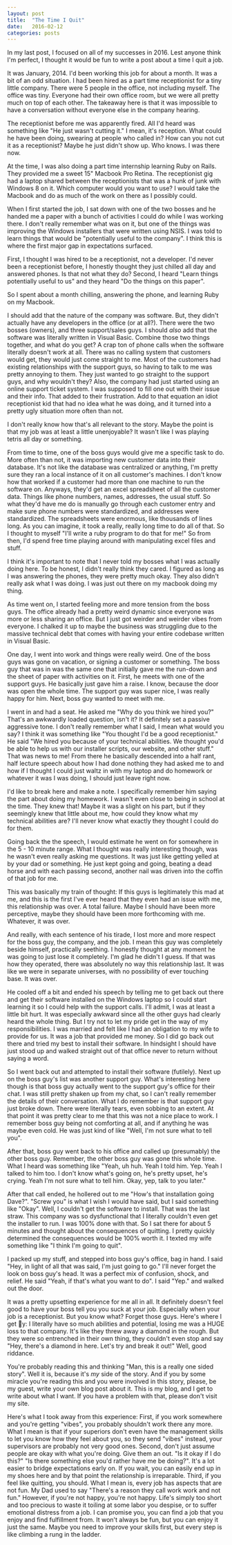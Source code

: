 ```yaml
---
layout: post
title:  "The Time I Quit"
date:   2016-02-12
categories: posts
---
```


In my last post, I focused on all of my successes in 2016. Lest anyone think I'm perfect, I thought it would be fun to write a post about a time I quit a job.

It was January, 2014. I'd been working this job for about a month. It was a bit of an odd situation. I had been hired as a part time receptionist for a tiny little company. There were 5 people in the office, not including myself. The office was tiny. Everyone had their own office room, but we were all pretty much on top of each other. The takeaway here is that it was impossible to have a conversation without everyone else in the company hearing.

The receptionist before me was apparently fired. All I'd heard was something like "He just wasn't cutting it." I mean, it's reception. What could he have been doing, swearing at people who called in? How can you not cut it as a receptionist? Maybe he just didn't show up. Who knows. I was there now.

At the time, I was also doing a part time internship learning Ruby on Rails. They provided me a sweet 15" Macbook Pro Retina. The receptionist gig had a laptop shared between the receptionists that was a hunk of junk with Windows 8 on it. Which computer would you want to use? I would take the Macbook and do as much of the work on there as I possibly could.

When I first started the job, I sat down with one of the two bosses and he handed me a paper with a bunch of activities I could do while I was working there. I don't really remember what was on it, but one of the things was improving the Windows installers that were written using NSIS. I was told to learn things that would be "potentially useful to the company". I think this is where the first major gap in expectations surfaced.

First, I thought I was hired to be a receptionist, not a developer. I'd never been a receptionist before, I honestly thought they just chilled all day and answered phones. Is that not what they do? Second, I heard "Learn things potentially useful to us" and they heard "Do the things on this paper".

So I spent about a month chilling, answering the phone, and learning Ruby on my Macbook.

I should add that the nature of the company was software. But, they didn't actually have any developers in the office (or at all?). There were the two bosses (owners), and three support/sales guys. I should _also_ add that the software was literally written in Visual Basic. Combine those two things together, and what do you get? A crap ton of phone calls when the software literally doesn't work at all. There was no calling system that customers would get, they would just come straight to me. Most of the customers had existing relationships with the support guys, so having to talk to me was pretty annoying to them. They just wanted to go straight to the support guys, and why wouldn't they? Also, the company had just started using an online support ticket system. I was supposed to fill one out with their issue and their info. That added to their frustration. Add to that equation an idiot receptionist kid that had no idea what he was doing, and it turned into a pretty ugly situation more often than not.

I don't really know how that's all relevant to the story. Maybe the point is that my job was at least a little unenjoyable? It wasn't like I was playing tetris all day or something.

From time to time, one of the boss guys would give me a specific task to do. More often than not, it was importing new customer data into their database. It's not like the database was centralized or anything, I'm pretty sure they ran a local instance of it on all customer's machines. I don't know how that worked if a customer had more than one machine to run the software on. Anyways, they'd get an excel spreadsheet of all the customer data. Things like phone numbers, names, addresses, the usual stuff. So what they'd have me do is manually go through each customer entry and make sure phone numbers were standardized, and addresses were standardized. The spreadsheets were enormous, like thousands of lines long. As you can imagine, it took a really, really long time to do all of that. So I thought to myself "I'll write a ruby program to do that for me!" So from then, I'd spend free time playing around with manipulating excel files and stuff.

I think it's important to note that I never told my bosses what I was actually doing here. To be honest, I didn't really think they cared. I figured as long as I was answering the phones, they were pretty much okay. They also didn't really ask what I was doing. I was just out there on my macbook doing my thing.

As time went on, I started feeling more and more tension from the boss guys. The office already had a pretty weird dynamic since everyone was more or less sharing an office. But I just got weirder and weirder vibes from everyone. I chalked it up to maybe the business was struggling due to the massive technical debt that comes with having your entire codebase written in Visual Basic.

One day, I went into work and things were really weird. One of the boss guys was gone on vacation, or signing a customer or something. The boss guy that was in was the same one that initially gave me the run-down and the sheet of paper with activities on it. First, he meets with one of the support guys. He basically just gave him a raise. I know, because the door was open the whole time. The support guy was super nice, I was really happy for him. Next, boss guy wanted to meet with me.

I went in and had a seat. He asked me "Why do you think we hired you?" That's an awkwardly loaded question, isn't it? It definitely set a passive aggressive tone. I don't really remember what I said, I mean what would you say? I think it was something like "You thought I'd be a good receptionist." He said "We hired you because of your technical abilities. We thought you'd be able to help us with our installer scripts, our website, and other stuff." That was news to me! From there he basically descended into a half rant, half lecture speech about how I had done nothing they had asked me to and how if I thought I could just waltz in with my laptop and do homework or whatever it was I was doing, I should just leave right now.

I'd like to break here and make a note. I specifically remember him saying the part about doing my homework. I wasn't even close to being in school at the time. They knew that! Maybe it was a slight on his part, but if they seemingly knew that little about me, how could they know what my technical abilities are? I'll never know what exactly they thought I could do for them.

Going back the the speech, I would estimate he went on for somewhere in the 5 - 10 minute range. What I thought was really interesting though, was he wasn't even really asking me questions. It was just like getting yelled at by your dad or something. He just kept going and going, beating a dead horse and with each passing second, another nail was driven into the coffin of that job for me.

This was basically my train of thought: If this guys is legitimately this mad at me, and this is the first I've ever heard that they even had an issue with me, this relationship was over. A total failure. Maybe I should have been more perceptive, maybe they should have been more forthcoming with me. Whatever, it was over.

And really, with each sentence of his tirade, I lost more and more respect for the boss guy, the company, and the job. I mean this guy was completely beside himself, practically seething. I honestly thought at any moment he was going to just lose it completely. I'm glad he didn't I guess. If that was how they operated, there was absolutely no way this relationship last. It was like we were in separate universes, with no possibility of ever touching base. It was over.

He cooled off a bit and ended his speech by telling me to get back out there and get their software installed on the Windows laptop so I could start learning it so I could help with the support calls. I'll admit, I was at least a little bit hurt. It was especially awkward since all the other guys had clearly heard the whole thing. But I try not to let my pride get in the way of my responsibilities. I was married and felt like I had an obligation to my wife to provide for us. It was a job that provided me money. So I did go back out there and tried my best to install their software. In hindsight I should have just stood up and walked straight out of that office never to return without saying a word.

So I went back out and attempted to install their software (futilely). Next up on the boss guy's list was another support guy. What's interesting here though is that boss guy actually went to the support guy's office for their chat. I was still pretty shaken up from my chat, so I can't really remember the details of their conversation. What I do remember is that support guy just broke down. There were literally tears, even sobbing to an extent. At that point it was pretty clear to me that this was not a nice place to work. I remember boss guy being not comforting at all, and if anything he was maybe even cold. He was just kind of like "Well, I'm not sure what to tell you".

After that, boss guy went back to his office and called up (presumably) the other boss guy. Remember, the other boss guy was gone this whole time. What I heard was something like "Yeah, uh huh. Yeah I told him. Yep. Yeah I talked to him too. I don't know what's going on, he's pretty upset, he's crying. Yeah I'm not sure what to tell him. Okay, yep, talk to you later."

After that call ended, he hollered out to me "How's that installation going Dave?". "Screw you" is what I wish I would have said, but I said something like "Okay". Well, I couldn't get the software to install. That was the last straw. This company was so dysfunctional that I literally couldn't even get the installer to run. I was 100% done with that. So I sat there for about 5 minutes and thought about the consequences of quitting. I pretty quickly determined the consequences would be 100% worth it. I texted my wife something like "I think I'm going to quit".

I packed up my stuff, and stepped into boss guy's office, bag in hand. I said "Hey, in light of all that was said, I'm just going to go." I'll never forget the look on boss guy's head. It was a perfect mix of confusion, shock, and relief. He said "Yeah, if that's what you want to do". I said "Yep." and walked out the door.

It was a pretty upsetting experience for me all in all. It definitely doesn't feel good to have your boss tell you you suck at your job. Especially when your job is a receptionist. But you know what? Forget those guys. Here's where I get 🐓y: I literally have so much abilities and potential, losing me was a HUGE loss to that company. It's like they threw away a diamond in the rough. But they were so entrenched in their own thing, they couldn't even stop and say "Hey, there's a diamond in here. Let's try and break it out!" Well, good riddance.

You're probably reading this and thinking "Man, this is a really one sided story". Well it is, because it's _my_ side of the story. And if you by some miracle you're reading this and you were involved in this story, please, be my guest, write your own blog post about it. This is my blog, and I get to write about what I want. If you have a problem with that, please don't visit my site.

Here's what I took away from this experience: First, if you work somewhere and you're getting "vibes", you probably shouldn't work there any more. What I mean is that if your superiors don't even have the management skills to let you know how they feel about you, so they send "vibes" instead, your supervisors are probably not very good ones. Second, don't just assume people are okay with what you're doing. Give them an out. "Is it okay if I do this?" "Is there something else you'd rather have me be doing?".  It's a lot easier to bridge expectations early on. If you wait, you can easily end up in my shoes here and by that point the relationship is irreparable.  Third, if you feel like quitting, you should. What I mean is, every job has aspects that are not fun. My Dad used to say "There's a reason they call work work and not fun." However, if you're not happy, you're not happy. Life's simply too short and too precious to waste it toiling at some labor you despise, or to suffer emotional distress from a job. I can promise you, you can find a job that you enjoy and find fulfillment from. It won't always be fun, but you can enjoy it just the same. Maybe you need to improve your skills first, but every step is like climbing a rung in the ladder.
